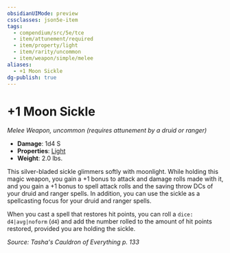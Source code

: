 ```yaml
---
obsidianUIMode: preview
cssclasses: json5e-item
tags:
  - compendium/src/5e/tce
  - item/attunement/required
  - item/property/light
  - item/rarity/uncommon
  - item/weapon/simple/melee
aliases:
  - +1 Moon Sickle
dg-publish: true
---
```

# +1 Moon Sickle
*Melee Weapon, uncommon (requires attunement by a druid or ranger)*  

- **Damage**: 1d4 S
- **Properties**: [Light](/3-Mechanics/CLI/rules/item-properties.md#Light)
- **Weight**: 2.0 lbs.

This silver-bladed sickle glimmers softly with moonlight. While holding this magic weapon, you gain a +1 bonus to attack and damage rolls made with it, and you gain a +1 bonus to spell attack rolls and the saving throw DCs of your druid and ranger spells. In addition, you can use the sickle as a spellcasting focus for your druid and ranger spells.

When you cast a spell that restores hit points, you can roll a `dice: d4|avg|noform` (`d4`) and add the number rolled to the amount of hit points restored, provided you are holding the sickle.

*Source: Tasha's Cauldron of Everything p. 133*